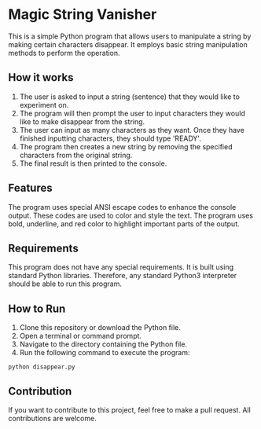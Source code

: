 # Magic String Vanisher

This is a simple Python program that allows users to manipulate a string by making certain characters disappear. It employs basic string manipulation methods to perform the operation.

## How it works

1. The user is asked to input a string (sentence) that they would like to experiment on.
2. The program will then prompt the user to input characters they would like to make disappear from the string.
3. The user can input as many characters as they want. Once they have finished inputting characters, they should type 'READY'.
4. The program then creates a new string by removing the specified characters from the original string.
5. The final result is then printed to the console.

## Features

The program uses special ANSI escape codes to enhance the console output. These codes are used to color and style the text. The program uses bold, underline, and red color to highlight important parts of the output.

## Requirements

This program does not have any special requirements. It is built using standard Python libraries. Therefore, any standard Python3 interpreter should be able to run this program.

## How to Run

1. Clone this repository or download the Python file.
2. Open a terminal or command prompt.
3. Navigate to the directory containing the Python file.
4. Run the following command to execute the program:
```
python disappear.py
```

## Contribution

If you want to contribute to this project, feel free to make a pull request. All contributions are welcome.
